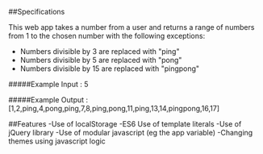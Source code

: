 ##Specifications

This web app takes a number from a user and returns a range of numbers from 1 to the chosen number with the following exceptions:

- Numbers divisible by 3 are replaced with "ping"
- Numbers divisible by 5 are replaced with "pong"
- Numbers divisible by 15 are replaced with "pingpong"

#####Example Input : 5

#####Example Output : [1,2,ping,4,pong,ping,7,8,ping,pong,11,ping,13,14,pingpong,16,17]


##Features 
-Use of localStorage
-ES6 Use of template literals
-Use of jQuery library
-Use of modular javascript (eg the app variable)
-Changing themes using javascript logic
